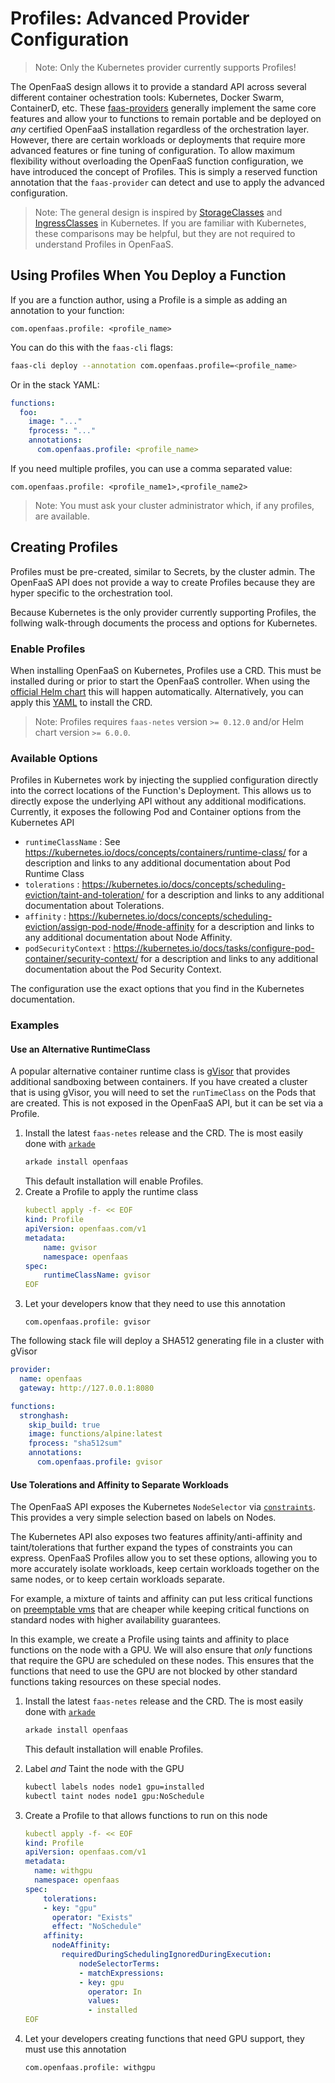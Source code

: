 # Profiles: Advanced Provider Configuration

> Note: Only the Kubernetes provider currently supports Profiles!

The OpenFaaS design allows it to provide a standard API across several different container ochestration tools: Kubernetes, Docker Swarm, ContainerD, etc. These [faas-providers](/docs/architecture/faas-provider.md) generally implement the same core features and allow your to functions to remain portable and be deployed on _any_ certified OpenFaaS installation regardless of the orchestration layer. However, there are certain workloads or deployments that require more advanced features or fine tuning of configuration. To allow maximum flexibility without overloading the OpenFaaS function configuration, we have introduced the concept of Profiles. This is simply a reserved function annotation that the `faas-provider` can detect and use to apply the advanced configuration.

> Note: The general design is inspired by [StorageClasses](https://kubernetes.io/docs/concepts/storage/storage-classes/)  and [IngressClasses](https://kubernetes.io/docs/concepts/services-networking/ingress/#ingress-class) in Kubernetes. If you are familiar with Kubernetes, these comparisons may be helpful, but they are not required to understand Profiles in OpenFaaS.


## Using Profiles When You Deploy a Function

If you are a function author, using a Profile is a simple as adding an annotation to your function:

```
com.openfaas.profile: <profile_name>
```

You can do this with the `faas-cli` flags:

```sh
faas-cli deploy --annotation com.openfaas.profile=<profile_name>
```

Or in the stack YAML:
```yaml
functions:
  foo:
    image: "..."
    fprocess: "..."
    annotations:
      com.openfaas.profile: <profile_name>
```

If you need multiple profiles, you can use a comma separated value:

```
com.openfaas.profile: <profile_name1>,<profile_name2>
```

> Note: You must ask your cluster administrator which, if any profiles, are available.


## Creating Profiles

Profiles must be pre-created, similar to Secrets, by the cluster admin. The OpenFaaS API does not provide a way to create Profiles because they are hyper specific to the orchestration tool.

Because Kubernetes is the only provider currently supporting Profiles, the follwing walk-through documents the process and options for Kubernetes.

### Enable Profiles

When installing OpenFaaS on Kubernetes, Profiles use a CRD. This must be installed during or prior to start the OpenFaaS controller. When using the [official Helm chart](https://github.com/openfaas/faas-netes/tree/master/chart/openfaas) this will happen automatically. Alternatively, you can apply this [YAML](https://github.com/openfaas/faas-netes/blob/master/yaml/crd.yml) to install the CRD.


> Note: Profiles requires `faas-netes` version `>= 0.12.0` and/or Helm chart version `>= 6.0.0`.


### Available Options

Profiles in Kubernetes work by injecting the supplied configuration directly into the correct locations of the Function's Deployment. This allows us to directly expose the underlying API without any additional modifications. Currently, it exposes the following Pod and Container options from the Kubernetes API

- `runtimeClassName` : See https://kubernetes.io/docs/concepts/containers/runtime-class/ for a description and links to any additional documentation about Pod Runtime Class
- `tolerations` : https://kubernetes.io/docs/concepts/scheduling-eviction/taint-and-toleration/ for a description and links to any additional documentation about Tolerations.
- `affinity` : https://kubernetes.io/docs/concepts/scheduling-eviction/assign-pod-node/#node-affinity for a description and links to any additional documentation about Node Affinity.
- `podSecurityContext` : https://kubernetes.io/docs/tasks/configure-pod-container/security-context/ for a description and links to any additional documentation about the Pod Security Context.

The configuration use the exact options that you find in the Kubernetes documentation.

### Examples

#### Use an Alternative RuntimeClass
A popular alternative container runtime class is [gVisor](https://gvisor.dev/) that provides additional sandboxing between containers. If you have created a cluster that is using gVisor, you will need to set the `runTimeClass` on the Pods that are created. This is not exposed in the OpenFaaS API, but it can be set via a Profile.

1. Install the latest `faas-netes` release and the CRD. The is most easily done with [`arkade`](https://github.com/alexellis/arkade)
    ```sh
    arkade install openfaas
    ```
    This default installation will enable Profiles.
2. Create a Profile to apply the runtime class
    ```yaml
    kubectl apply -f- << EOF
    kind: Profile
    apiVersion: openfaas.com/v1
    metadata:
        name: gvisor
        namespace: openfaas
    spec:
        runtimeClassName: gvisor
    EOF
    ```
3. Let your developers know that they need to use this annotation
    ```
    com.openfaas.profile: gvisor
    ```

The following stack file will deploy a SHA512 generating file in a cluster with gVisor

```yaml
provider:
  name: openfaas
  gateway: http://127.0.0.1:8080

functions:
  stronghash:
    skip_build: true
    image: functions/alpine:latest
    fprocess: "sha512sum"
    annotations:
      com.openfaas.profile: gvisor
```

#### Use Tolerations and Affinity to Separate Workloads
The OpenFaaS API exposes the Kubernetes `NodeSelector` via [`constraints`](/docs/reference/yaml#function-constraints). This provides a very simple selection based on labels on Nodes.

The Kubernetes API also exposes two features affinity/anti-affinity and taint/tolerations that further expand the types of constraints you can express.  OpenFaaS Profiles allow you to set these options, allowing you to more accurately isolate workloads, keep certain workloads together on the same nodes, or to keep certain workloads separate.

For example, a mixture of taints and affinity can put less critical functions on [preemptable vms](https://cloud.google.com/kubernetes-engine/docs/how-to/preemptible-vms) that are cheaper while keeping critical functions on standard nodes with higher availability guarantees.

In this example, we create a Profile using taints and affinity to place functions on the node with a GPU.  We will also ensure that _only_ functions that require the GPU are scheduled on these nodes. This ensures that the functions that need to use the GPU are not blocked by other standard functions taking resources on these special nodes.

1. Install the latest `faas-netes` release and the CRD. The is most easily done with [`arkade`](https://github.com/alexellis/arkade)
    ```sh
    arkade install openfaas
    ```
    This default installation will enable Profiles.

2. Label _and_ Taint the node with the GPU
    ```sh
    kubectl labels nodes node1 gpu=installed
    kubectl taint nodes node1 gpu:NoSchedule
    ```

3. Create a Profile to that allows functions to run on this node
    ```yaml
    kubectl apply -f- << EOF
    kind: Profile
    apiVersion: openfaas.com/v1
    metadata:
      name: withgpu
      namespace: openfaas
    spec:
        tolerations:
        - key: "gpu"
          operator: "Exists"
          effect: "NoSchedule"
        affinity:
          nodeAffinity:
            requiredDuringSchedulingIgnoredDuringExecution:
                nodeSelectorTerms:
                - matchExpressions:
                - key: gpu
                  operator: In
                  values:
                  - installed
    EOF
    ```
3. Let your developers creating functions that need GPU support, they must use this annotation
    ```
    com.openfaas.profile: withgpu
    ```
